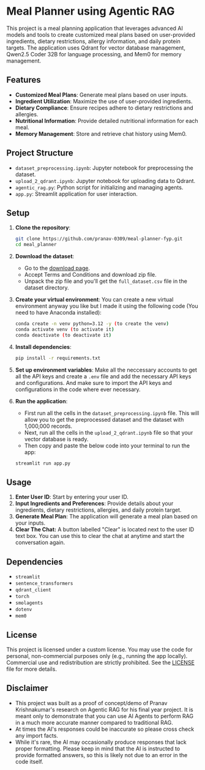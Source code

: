 # Meal Planner using Agentic RAG

This project is a meal planning application that leverages advanced AI models and tools to create customized meal plans based on user-provided ingredients, dietary restrictions, allergy information, and daily protein targets. The application uses Qdrant for vector database management, Qwen2.5 Coder 32B for language processing, and Mem0 for memory management.

## Features

- **Customized Meal Plans**: Generate meal plans based on user inputs.
- **Ingredient Utilization**: Maximize the use of user-provided ingredients.
- **Dietary Compliance**: Ensure recipes adhere to dietary restrictions and allergies.
- **Nutritional Information**: Provide detailed nutritional information for each meal.
- **Memory Management**: Store and retrieve chat history using Mem0.

## Project Structure

- `dataset_preprocessing.ipynb`: Jupyter notebook for preprocessing the dataset.
- `upload_2_qdrant.ipynb`: Jupyter notebook for uploading data to Qdrant.
- `agentic_rag.py`: Python script for initializing and managing agents.
- `app.py`: Streamlit application for user interaction.

## Setup

1. **Clone the repository**:
    ```bash
    git clone https://github.com/pranav-0309/meal-planner-fyp.git
    cd meal_planner
    ```

2.  **Download the dataset**:
    - Go to the [download page](./https://recipenlg.cs.put.poznan.pl/dataset).
    - Accept Terms and Conditions and download zip file.
    - Unpack the zip file and you'll get the `full_dataset.csv` file in the dataset directory. 

3. **Create your virtual environment**:
    You can create a new virtual environment anyway you like but I made it using the following code (You need to have Anaconda installed):
    ```bash
    conda create -n venv python=3.12 -y (to create the venv)
    conda activate venv (to activate it)
    conda deactivate (to deactivate it)
    ```

2. **Install dependencies**:
    ```bash
    pip install -r requirements.txt
    ```

3. **Set up environment variables**:
    Make all the neccessary accounts to get all the API keys and create a `.env` file and add the necessary API keys and configurations. And make sure to import the API keys and configurations in the code where ever necessary.

4. **Run the application**:
    - First run all the cells in the `dataset_preprocessing.ipynb` file. This will allow you to get the preprocessed dataset and the dataset with 1,000,000 records.
    - Next, run all the cells in the `upload_2_qdrant.ipynb` file so that your vector database is ready.
    - Then copy and paste the below code into your terminal to run the app:
    ```bash
    streamlit run app.py
    ```

## Usage

1. **Enter User ID**: Start by entering your user ID.
2. **Input Ingredients and Preferences**: Provide details about your ingredients, dietary restrictions, allergies, and daily protein target.
3. **Generate Meal Plan**: The application will generate a meal plan based on your inputs.
4. **Clear The Chat:** A button labelled "Clear" is located next to the user ID text box. You can use this to clear the chat at anytime and start the conversation again.

## Dependencies

- `streamlit`
- `sentence_transformers`
- `qdrant_client`
- `torch`
- `smolagents`
- `dotenv`
- `mem0`

## License

This project is licensed under a custom license. You may use the code for personal, non-commercial purposes only (e.g., running the app locally). Commercial use and redistribution are strictly prohibited. See the [LICENSE](./LICENSE) file for more details.

## Disclaimer

- This project was built as a proof of concept/demo of Pranav Krishnakumar's research on Agentic RAG for his final year project. It is meant only to demonstrate that you can use AI Agents to perform RAG in a much more accurate manner compared to traditional RAG.
- At times the AI's responses could be inaccurate so please cross check any import facts.
- While it's rare, the AI may occasionally produce responses that lack proper formatting. Please keep in mind that the AI is instructed to provide formatted answers, so this is likely not due to an error in the code itself.